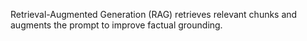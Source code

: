 Retrieval-Augmented Generation (RAG) retrieves relevant chunks and augments the prompt to improve factual grounding.
